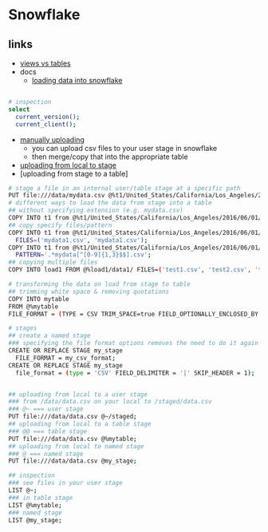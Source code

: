 # Snowflake

## links

- [views vs tables](https://docs.snowflake.com/en/user-guide/views-introduction.html)
- docs
  - [loading data into snowflake](https://docs.snowflake.com/en/user-guide-data-load.html)

```sh

# inspection
select
  current_version();
  current_client();
```

- [manually uploading](https://docs.snowflake.com/en/user-guide-data-load.html)
	- you can upload csv files to your user stage in snowflake
	- then merge/copy that into the appropriate table
- [uploading from local to stage](https://docs.snowflake.com/en/user-guide/data-load-local-file-system.html)
- [uploading from stage to a table]
```sh
# stage a file in an internal user/table stage at a specific path
PUT file:///data/mydata.csv @%t1/United_States/California/Los_Angeles/2016/06/01/11/
# different ways to load the data from stage into a table
## without specifying extension (e.g. mydata.csv)
COPY INTO t1 from @%t1/United_States/California/Los_Angeles/2016/06/01/11/mydata;
## copy specify files/pattern
COPY INTO t1 from @%t1/United_States/California/Los_Angeles/2016/06/01/11/
  FILES=('mydata1.csv', 'mydata1.csv');
COPY INTO t1 from @%t1/United_States/California/Los_Angeles/2016/06/01/11/
  PATTERN='.*mydata[^[0-9]{1,3}$$].csv';
## copying multiple files
COPY INTO load1 FROM @%load1/data1/ FILES=('test1.csv', 'test2.csv', 'test3.csv')

# transforming the data on load from stage to table
## trimming white space & removing quotations
COPY INTO mytable
FROM @%mytable
FILE_FORMAT = (TYPE = CSV TRIM_SPACE=true FIELD_OPTIONALLY_ENCLOSED_BY = '0x22');

# stages
## create a named stage
### specifying the file format options removes the need to do it again when loading from stage to a table
CREATE OR REPLACE STAGE my_stage
  FILE_FORMAT = my_csv_format;
CREATE OR REPLACE STAGE my_stage
  file_format = (type = 'CSV' FIELD_DELIMITER = '|' SKIP_HEADER = 1);


## uploading from local to a user stage
### from /data/data.csv on your local to /staged/data.csv
### @~ === user stage
PUT file:///data/data.csv @~/staged;
## uploading from local to a table stage
### @@ === table stage
PUT file:///data/data.csv @%mytable;
## uploading from local to named stage
### @ === named stage
PUT file:///data/data.csv @my_stage;

## inspection
### see files in your user stage
LIST @~;
### in table stage
LIST @%mytable;
### named stage
LIST @my_stage;
```
